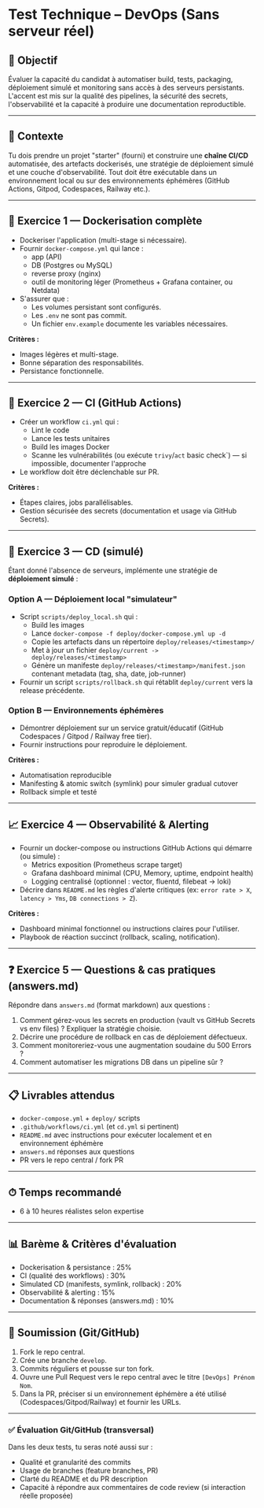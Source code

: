 # Test Technique – DevOps (Sans serveur réel)

## 🎯 Objectif
Évaluer la capacité du candidat à automatiser build, tests, packaging, déploiement simulé et monitoring sans accès à des serveurs persistants. L'accent est mis sur la qualité des pipelines, la sécurité des secrets, l'observabilité et la capacité à produire une documentation reproductible.

---

## 🚩 Contexte
Tu dois prendre un projet "starter" (fourni) et construire une **chaîne CI/CD** automatisée, des artefacts dockerisés, une stratégie de déploiement simulé et une couche d'observabilité. Tout doit être exécutable dans un environnement local ou sur des environnements éphémères (GitHub Actions, Gitpod, Codespaces, Railway etc.).

---

## 🧩 Exercice 1 — Dockerisation complète
- Dockeriser l'application (multi-stage si nécessaire).
- Fournir `docker-compose.yml` qui lance :
  - app (API)
  - DB (Postgres ou MySQL)
  - reverse proxy (nginx)
  - outil de monitoring léger (Prometheus + Grafana container, ou Netdata)
- S'assurer que :
  - Les volumes persistant sont configurés.
  - Les `.env` ne sont pas commit.
  - Un fichier `env.example` documente les variables nécessaires.

**Critères :**
- Images légères et multi-stage.
- Bonne séparation des responsabilités.
- Persistance fonctionnelle.

---

## 🔁 Exercice 2 — CI (GitHub Actions)
- Créer un workflow `ci.yml` qui :
  - Lint le code
  - Lance les tests unitaires
  - Build les images Docker
  - Scanne les vulnérabilités (ou exécute `trivy`/`act` basic check`) — si impossible, documenter l'approche
- Le workflow doit être déclenchable sur PR.

**Critères :**
- Étapes claires, jobs parallélisables.
- Gestion sécurisée des secrets (documentation et usage via GitHub Secrets).

---

## 🚀 Exercice 3 — CD (simulé)
Étant donné l'absence de serveurs, implémente une stratégie de **déploiement simulé** :

### Option A — Déploiement local "simulateur"
- Script `scripts/deploy_local.sh` qui :
  - Build les images
  - Lance `docker-compose -f deploy/docker-compose.yml up -d`
  - Copie les artefacts dans un répertoire `deploy/releases/<timestamp>/`
  - Met à jour un fichier `deploy/current -> deploy/releases/<timestamp>`
  - Génère un manifeste `deploy/releases/<timestamp>/manifest.json` contenant metadata (tag, sha, date, job-runner)
- Fournir un script `scripts/rollback.sh` qui rétablit `deploy/current` vers la release précédente.

### Option B — Environnements éphémères
- Démontrer déploiement sur un service gratuit/éducatif (GitHub Codespaces / Gitpod / Railway free tier).
- Fournir instructions pour reproduire le déploiement.

**Critères :**
- Automatisation reproducible
- Manifesting & atomic switch (symlink) pour simuler gradual cutover
- Rollback simple et testé

---

## 📈 Exercice 4 — Observabilité & Alerting
- Fournir un docker-compose ou instructions GitHub Actions qui démarre (ou simule) :
  - Metrics exposition (Prometheus scrape target)
  - Grafana dashboard minimal (CPU, Memory, uptime, endpoint health)
  - Logging centralisé (optionnel : vector, fluentd, filebeat → loki)
- Décrire dans `README.md` les règles d'alerte critiques (ex: `error rate > X`, `latency > Yms`, `DB connections > Z`).

**Critères :**
- Dashboard minimal fonctionnel ou instructions claires pour l'utiliser.
- Playbook de réaction succinct (rollback, scaling, notification).

---

## ❓ Exercice 5 — Questions & cas pratiques (answers.md)
Répondre dans `answers.md` (format markdown) aux questions :
1. Comment gérez-vous les secrets en production (vault vs GitHub Secrets vs env files) ? Expliquer la stratégie choisie.
2. Décrire une procédure de rollback en cas de déploiement défectueux.
3. Comment monitoreriez-vous une augmentation soudaine du 500 Errors ?
4. Comment automatiser les migrations DB dans un pipeline sûr ?

---

## 📋 Livrables attendus
- `docker-compose.yml` + `deploy/` scripts
- `.github/workflows/ci.yml` (et `cd.yml` si pertinent)
- `README.md` avec instructions pour exécuter localement et en environnement éphémère
- `answers.md` réponses aux questions
- PR vers le repo central / fork PR

---

## ⏱ Temps recommandé
- 6 à 10 heures réalistes selon expertise

---

## 📊 Barème & Critères d'évaluation
- Dockerisation & persistance : 25%
- CI (qualité des workflows) : 30%
- Simulated CD (manifests, symlink, rollback) : 20%
- Observabilité & alerting : 15%
- Documentation & réponses (answers.md) : 10%

---

## 🚀 Soumission (Git/GitHub)
1. Fork le repo central.
2. Crée une branche `develop`.
3. Commits réguliers et pousse sur ton fork.
4. Ouvre une Pull Request vers le repo central avec le titre `[DevOps] Prénom Nom`.
5. Dans la PR, préciser si un environnement éphémère a été utilisé (Codespaces/Gitpod/Railway) et fournir les URLs.

---

### ✅ Évaluation Git/GitHub (transversal)
Dans les deux tests, tu seras noté aussi sur :
- Qualité et granularité des commits
- Usage de branches (feature branches, PR)
- Clarté du README et du PR description
- Capacité à répondre aux commentaires de code review (si interaction réelle proposée)
